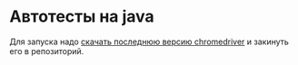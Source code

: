 # Автотесты на java
Для запуска надо [скачать последнюю версию chromedriver](https://chromedriver.chromium.org/downloads) и закинуть его в репозиторий.

